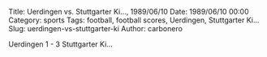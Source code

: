 Title: Uerdingen vs. Stuttgarter Ki…, 1989/06/10
Date: 1989/06/10 00:00
Category: sports
Tags: football, football scores, Uerdingen, Stuttgarter Ki…
Slug: uerdingen-vs-stuttgarter-ki
Author: carbonero


Uerdingen 1 - 3 Stuttgarter Ki…
